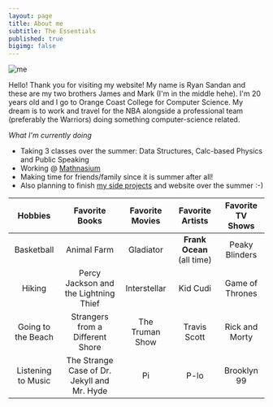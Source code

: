```yaml
---
layout: page
title: About me
subtitle: The Essentials
published: true
bigimg: false
---
```

![me](https://bit.ly/2QHwpex)

Hello! Thank you for visiting my website! My name is Ryan Sandan and these are my two brothers James and Mark (I'm in the middle hehe).
I'm 20 years old and I go to Orange Coast College for Computer Science. 
My dream is to work and travel for the NBA alongside a professional team (preferably the Warriors) doing something computer-science related. 


_What I'm currently doing_ 
- Taking 3 classes over the summer: Data Structures, Calc-based Physics and Public Speaking
- Working @ [Mathnasium](https://www.mathnasium.com/lagunaniguel/our-team)
- Making time for friends/family since it is summer after all! 
- Also planning to finish [my side projects](/projects) and website over the summer :-)







| Hobbies | Favorite Books | Favorite Movies | Favorite Artists | Favorite TV Shows |
| :------: |:-----: | :---: | :----: | :----: |
| Basketball | Animal Farm | Gladiator | **Frank Ocean** (all time)| Peaky Blinders |
| Hiking | Percy Jackson and the Lightning Thief | Interstellar | Kid Cudi | Game of Thrones |
| Going to the Beach | Strangers from a Different Shore | The Truman Show | Travis Scott | Rick and Morty |
| Listening to Music | The Strange Case of Dr. Jekyll and Mr. Hyde | Pi | P-lo | Brooklyn 99 |
